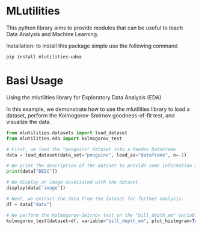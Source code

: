 # MLutilities
This python library aims to provide modules that can be useful to teach Data Analysis and Machine Learning.



Installation: to install this package simple use the following command
```
pip install mlutilities-udea
```
# Basi Usage
Using the mlutilities library for Exploratory Data Analysis (EDA)

In this example, we demonstrate how to use the mlutilities library to load a dataset, perform the Kolmogorov-Smirnov goodness-of-fit test, and visualize the data.

```python
from mlutilities.datasets import load_dataset
from mlutilities.eda import kolmogorov_test

# First, we load the "penguins" dataset into a Pandas DataFrame.
data = load_dataset(data_set="penguins", load_as="dataframe", n=-1)

# We print the description of the dataset to provide some information about it.
print(data["DESC"])

# We display an image associated with the dataset.
display(data['image'])

# Next, we extract the data from the dataset for further analysis.
df = data["data"]

# We perform the Kolmogorov-Smirnov test on the "bill_depth_mm" variable and plot its histogram.
kolmogorov_test(dataset=df, variable="bill_depth_mm", plot_histogram=True)
```

